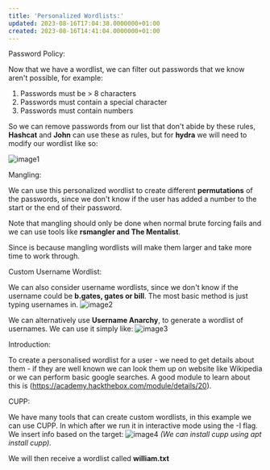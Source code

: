 ```yaml
---
title: 'Personalized Wordlists:'
updated: 2023-08-16T17:04:38.0000000+01:00
created: 2023-08-16T14:41:04.0000000+01:00
---
```


Password Policy:

Now that we have a wordlist, we can filter out passwords that we know aren't possible, for example:

1.  Passwords must be \> 8 characters
2.  Passwords must contain a special character
3.  Passwords must contain numbers

So we can remove passwords from our list that don't abide by these rules, **Hashcat** and **John** can use these as rules, but for **hydra** we will need to modify our wordlist like so:

![image1](../../../../_resources/image1-186.png)

Mangling:

We can use this personalized wordlist to create different **permutations** of the passwords, since we don't know if the user has added a number to the start or the end of their password.

Note that mangling should only be done when normal brute forcing fails and we can use tools like **rsmangler and The Mentalist**.

Since is because mangling wordlists will make them larger and take more time to work through.

Custom Username Wordlist:

We can also consider username wordlists, since we don't know if the username could be **b.gates, gates or bill**. The most basic method is just typing usernames in.
![image2](../../../../_resources/image2-153.png)

We can alternatively use **Username Anarchy**, to generate a wordlist of usernames. We can use it simply like:
![image3](../../../../_resources/image3-118.png)

Introduction:

To create a personalised wordlist for a user - we need to get details about them - if they are well known we can look them up on website like Wikipedia or we can perform basic google searches. A good module to learn about this is (<https://academy.hackthebox.com/module/details/20>).

CUPP:

We have many tools that can create custom wordlists, in this example we can use CUPP. In which after we run it in interactive mode using the -I flag. We insert info based on the target:
![image4](../../../../_resources/image4-94.png)
*(We can install cupp using apt install cupp).*

We will then receive a wordlist called **william.txt**

